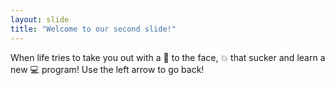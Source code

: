 ```yaml
---
layout: slide
title: "Welcome to our second slide!"
---
```

When life tries to take you out with a :lemon: to the face, :boom: that sucker and learn a new :computer: program!
Use the left arrow to go back!
